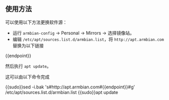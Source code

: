 ## 使用方法

可以使用以下方法更换软件源：

* 运行 `armbian-config` -> Personal -> Mirrors -> 选择镜像站。
* 编辑 `/etc/apt/sources.list.d/armbian.list`，将 `http://apt.armbian.com` 替换为以下链接

<tmpl>
{{endpoint}}
</tmpl>

然后执行 `apt update`。

这可以由以下命令完成

<tmpl z-lang="bash">
{{sudo}}sed -i.bak 's#http://apt.armbian.com#{{endpoint}}#g' /etc/apt/sources.list.d/armbian.list
{{sudo}}apt update
</tmpl>
